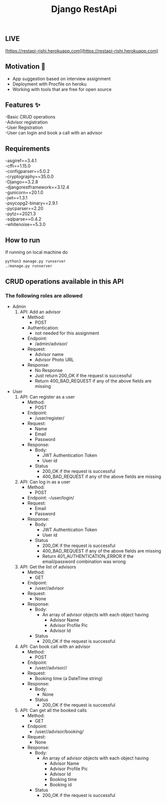 <h1 align="center">Django RestApi</h1><br />

## LIVE<br/>
[https://restapi-rishi.herokuapp.com](https://restapi-rishi.herokuapp.com) <br />

## Motivation 🎯  <br />
- App suggestion based on interview assignment <br />
- Deployment with Procfile on heroku <br />
- Working with tools that are free for open source <br />


## Features ✨ <br />
-Basic CRUD operations  <br />
-Advisor registration   <br />
-User Registration  <br /> 
-User can login and book a call with an advisor <br /> 

## Requirements <br />

-asgiref==3.4.1<br />
-cffi==1.15.0<br />
-configparser==5.0.2<br />
-cryptography==35.0.0<br />
-Django==3.2.8<br />
-djangorestframework==3.12.4<br />
-gunicorn==20.1.0<br />
-jwt==1.3.1<br />
-psycopg2-binary==2.9.1<br />
-pycparser==2.20<br />
-pytz==2021.3<br />
-sqlparse==0.4.2<br />
-whitenoise==5.3.0<br />

## How to run<br />

If running on local machine do<br />

```python
python3 manage.py runserver
./manage.py runserver
```

## CRUD operations available in this API<br />
### The following roles are  allowed<br />
- Admin
	1.  API: Add an advisor
		- Method:
			- POST
		- Authentication:
			- not needed for this assignment
		- Endpoint:
			- /admin/advisor/
		- Request:
			- Advisor name
			- Advisor Photo URL
		- Response:
			- No Response
			- Just return 200_OK if the request is successful
			- Return 400_BAD_REQUEST if any of the above fields are missing
- User
	1. API: Can register as a user
		- Method:
			- POST
		- Endpoint:
			- /user/register/
		- Request:
			- Name
			- Email
			- Password
		- Response:
			- Body:
				- JWT Authentication Token
				- User id
			- Status
				- 200_OK if the request is successful
				- 400_BAD_REQUEST if any of the above
                fields are missing
	2. API: Can log in as a user
		- Method:
			- POST
		- Endpoint:
			-/user/login/
		- Request:
			- Email
			- Password
		- Response:
			- Body:
				- JWT Authentication Token
				- User id
			- Status
				- 200_OK if  the request is successful
				- 400_BAD_REQUEST if any of the above fields are missing
				- Return 401_AUTHENTICATION_ERROR if the
                email/password combination was wrong
	3. API: Get the list of advisors
		- Method:
			- GET
		- Endpoint:
			- /user/<user-id>/advisor
		- Request:
			- None
		- Response:
			- Body:
				- An array of advisor objects with each object having
					- Advisor Name
					- Advisor Profile Pic
					- Advisor Id
			- Status
				- 200_OK if the request is successful
	4. API: Can book call with an advisor
		- Method:
			- POST
		- Endpoint:
			- /user/<user-id>/advisor/<advisor-id>/
		- Request:
			- Booking time (a DateTime string)
		- Response:
			- Body:
				- None
			- Status
				- 200_OK if the request is successful
	5. API: Can get all the booked calls
		- Method:
			- GET
		- Endpoint:
			- /user/<user-id>/advisor/booking/
		- Request:
			- None
		- Response:
			- Body:
				- An array of advisor objects with each object having
					- Advisor Name
					- Advisor Profile Pic
					- Advisor Id
					- Booking time
					- Booking id
			- Status
				- 200_OK if the request is successful




